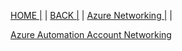 [HOME |](https://rajeshsadashiva.github.io/) |
[BACK |](./..) |
[Azure Networking |](./AzureNetworking.html) |

[Azure Automation Account Networking](./AutomationAccountNetworking.html)
